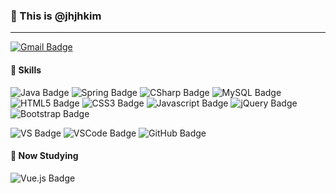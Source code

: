 ### 👋 This is @jhjhkim
- - -

[![Gmail Badge](https://img.shields.io/badge/Gmail-EA4335?style=for-the-badge&logo=Gmail&logoColor=white&link=mailto:jihyun.kim.cd@gmail.com)](mailto:jihyun.kim.cd@gmail.com)

#### :muscle: Skills
![Java Badge](https://img.shields.io/badge/Java-007396?style=for-the-badge&logo=Java&logoColor=white)
![Spring Badge](https://img.shields.io/badge/Spring-6DB33F?style=for-the-badge&logo=Spring&logoColor=white)
![CSharp Badge](https://img.shields.io/badge/CSharp-239120?style=for-the-badge&logo=CSharp&logoColor=white)
![MySQL Badge](https://img.shields.io/badge/MySQL-4479A1?style=for-the-badge&logo=MySQL&logoColor=white)
![HTML5 Badge](https://img.shields.io/badge/HTML5-E34F26?style=for-the-badge&logo=HTML5&logoColor=white)
![CSS3 Badge](https://img.shields.io/badge/CSS3-1572B6?style=for-the-badge&logo=CSS3&logoColor=white)
![Javascript Badge](https://img.shields.io/badge/Javascript-F7DF1E?style=for-the-badge&logo=Javascript&logoColor=white)
![jQuery Badge](https://img.shields.io/badge/jQuery-0769AD?style=for-the-badge&logo=jQuery&logoColor=white)
![Bootstrap Badge](https://img.shields.io/badge/Bootstrap-7952B3?style=for-the-badge&logo=Bootstrap&logoColor=white)

![VS Badge](https://img.shields.io/badge/Visual%20Studio-5C2D91?style=for-the-badge&logo=Visual%20Studio&logoColor=white)
![VSCode Badge](https://img.shields.io/badge/Visual%20Studio%20Code-007ACC?style=for-the-badge&logo=Visual%20Studio%20Code&logoColor=white)
![GitHub Badge](https://img.shields.io/badge/GitHub-181717?style=for-the-badge&logo=GitHub&logoColor=white)

#### :pencil: Now Studying
![Vue.js Badge](https://img.shields.io/badge/Vue.js-4FC08D?style=for-the-badge&logo=vuedotjs&logoColor=white)
